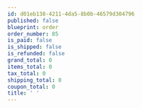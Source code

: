 ```yaml
---
id: d01eb138-4211-4da5-8b0b-46579d304796
published: false
blueprint: order
order_number: 85
is_paid: false
is_shipped: false
is_refunded: false
grand_total: 0
items_total: 0
tax_total: 0
shipping_total: 0
coupon_total: 0
title: ' '
---
```

